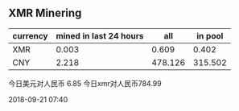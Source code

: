 ## XMR Minering

|currency|mined in last 24 hours|all|in pool|
|---|---|---|---|
|XMR|0.003|0.609|0.402|
|CNY|2.218|478.126|315.502|

今日美元对人民币 6.85	今日xmr对人民币784.99


2018-09-21 07:40